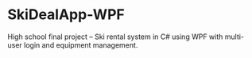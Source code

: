 # SkiDealApp-WPF
High school final project – Ski rental system in C# using WPF with multi-user login and equipment management.
